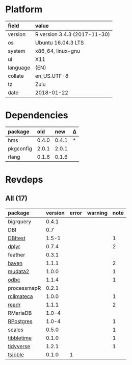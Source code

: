# Platform

|field    |value                        |
|:--------|:----------------------------|
|version  |R version 3.4.3 (2017-11-30) |
|os       |Ubuntu 16.04.3 LTS           |
|system   |x86_64, linux-gnu            |
|ui       |X11                          |
|language |(EN)                         |
|collate  |en_US.UTF-8                  |
|tz       |Zulu                         |
|date     |2018-01-22                   |

# Dependencies

|package   |old   |new   |Δ  |
|:---------|:-----|:-----|:--|
|hms       |0.4.0 |0.4.1 |*  |
|pkgconfig |2.0.1 |2.0.1 |   |
|rlang     |0.1.6 |0.1.6 |   |

# Revdeps

## All (17)

|package                              |version |error |warning |note |
|:------------------------------------|:-------|:-----|:-------|:----|
|bigrquery                            |0.4.1   |      |        |     |
|DBI                                  |0.7     |      |        |     |
|[DBItest](problems.md#dbitest)       |1.5-1   |      |        |1    |
|[dplyr](problems.md#dplyr)           |0.7.4   |      |        |2    |
|feather                              |0.3.1   |      |        |     |
|[haven](problems.md#haven)           |1.1.1   |      |        |2    |
|[mudata2](problems.md#mudata2)       |1.0.0   |      |        |1    |
|[odbc](problems.md#odbc)             |1.1.4   |      |        |1    |
|processmapR                          |0.2.1   |      |        |     |
|[rclimateca](problems.md#rclimateca) |1.0.0   |      |        |1    |
|[readr](problems.md#readr)           |1.1.1   |      |        |2    |
|RMariaDB                             |1.0-4   |      |        |     |
|[RPostgres](problems.md#rpostgres)   |1.0-4   |      |        |1    |
|[scales](problems.md#scales)         |0.5.0   |      |        |1    |
|[tibbletime](problems.md#tibbletime) |0.1.0   |      |        |1    |
|[tidyverse](problems.md#tidyverse)   |1.2.1   |      |        |1    |
|[tsibble](problems.md#tsibble)       |0.1.0   |1     |        |     |

